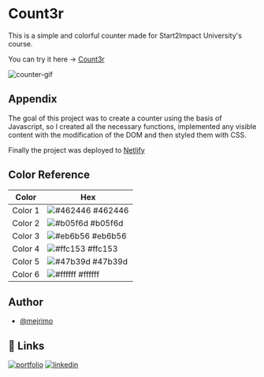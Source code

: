 # Count3r

This is a simple and colorful counter made for Start2Impact University's course.

You can try it here -> [Count3r](https://count3r.netlify.app/)

![counter-gif](https://user-images.githubusercontent.com/110642673/201925298-4ca3231e-ad1e-4e12-ae4a-41124713f7cc.gif)

## Appendix

The goal of this project was to create a counter using the basis of Javascript, so I created all the necessary functions, implemented any visible content with the modification of the DOM and then styled them with CSS.

Finally the project was deployed to [Netlify](https://www.netlify.com/)

## Color Reference

| Color   | Hex                                                                  |
| ------- | -------------------------------------------------------------------- |
| Color 1 | ![#462446](https://via.placeholder.com/10/462446/462446.png) #462446 |
| Color 2 | ![#b05f6d](https://via.placeholder.com/10/b05f6d/b05f6d.png) #b05f6d |
| Color 3 | ![#eb6b56](https://via.placeholder.com/10/eb6b56/eb6b56.png) #eb6b56 |
| Color 4 | ![#ffc153](https://via.placeholder.com/10/ffc153/ffc153.png) #ffc153 |
| Color 5 | ![#47b39d](https://via.placeholder.com/10/47b39d/47b39d.png) #47b39d |
| Color 6 | ![#ffffff](https://via.placeholder.com/10/ffffff/ffffff.png) #ffffff |

## Author

- [@mejrimo](https://github.com/mejrimo)

## 🔗 Links

[![portfolio](https://img.shields.io/badge/my_portfolio-000?style=for-the-badge&logo=ko-fi&logoColor=white)](https://mejrimo.github.io/)
[![linkedin](https://img.shields.io/badge/linkedin-0A66C2?style=for-the-badge&logo=linkedin&logoColor=white)](www.linkedin.com/in/mohamed-mejri-925157234)
